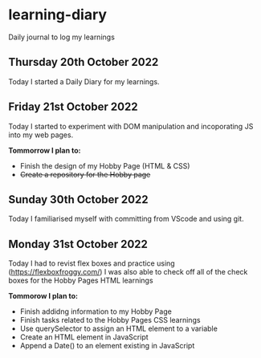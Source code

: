# learning-diary
Daily journal to log my learnings


## Thursday 20th October 2022

Today I started a Daily Diary for my learnings.

## Friday 21st October 2022

Today I started to experiment with DOM manipulation and incoporating JS into my web pages.

**Tommorrow I plan to:**
- Finish the design of my Hobby Page (HTML & CSS)
- ~~Create a repository for the Hobby page~~

## Sunday 30th October 2022
Today I familiarised myself with committing from VScode and using git.

## Monday 31st October 2022
Today I had to revist flex boxes and practice using (https://flexboxfroggy.com/)
I was also able to check off all of the check boxes for the Hobby Pages HTML learnings

**Tommorow I plan to:**
- Finish addidng information to my Hobby Page
- Finish tasks related to the Hobby Pages CSS learnings
- Use querySelector to assign an HTML element to a variable
- Create an HTML element in JavaScript
- Append a Date() to an element existing in JavaScript

